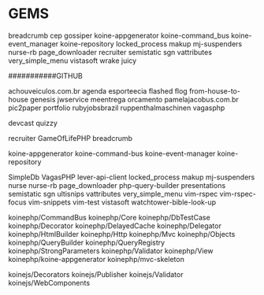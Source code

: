 # GEMS

breadcrumb
cep
gossiper
koine-appgenerator
koine-command_bus
koine-event_manager
koine-repository
locked_process
makup
mj-suspenders
nurse-rb
page_downloader
recruiter
semistatic
sgn
vattributes
very_simple_menu
vistasoft
wrake
juicy


 ###########GITHUB

achouveiculos.com.br
agenda
esporteecia
flashed
flog
from-house-to-house
genesis
jwservice
meentrega
orcamento
pamelajacobus.com.br
pic2paper
portfolio
rubyjobsbrazil
ruppenthalmaschinen
vagasphp

devcast
quizzy

recruiter
GameOfLifePHP
breadcrumb

koine-appgenerator
koine-command-bus
koine-event-manager
koine-repository

SimpleDb
VagasPHP
lever-api-client
locked_process
makup
mj-suspenders
nurse
nurse-rb
page_downloader
php-query-builder
presentations
semistatic
sgn
ultisnips
vattributes
very_simple_menu
vim-rspec
vim-rspec-focus
vim-snippets
vim-test
vistasoft
watchtower-bible-look-up



koinephp/CommandBus
koinephp/Core
koinephp/DbTestCase
koinephp/Decorator
koinephp/DelayedCache
koinephp/Delegator
koinephp/HtmlBuilder
koinephp/Http
koinephp/Mvc
koinephp/Objects
koinephp/QueryBuilder
koinephp/QueryRegistry
koinephp/StrongParameters
koinephp/Validator
koinephp/View
koinephp/koine-appgenerator
koinephp/mvc-skeleton




koinejs/Decorators
koinejs/Publisher
koinejs/Validator
koinejs/WebComponents
